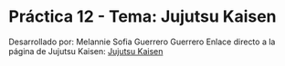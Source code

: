 # Práctica 12 - Tema: Jujutsu Kaisen

Desarrollado por: Melannie Sofia Guerrero Guerrero
Enlace directo a la página de Jujutsu Kaisen: [Jujutsu Kaisen](https://s1ipm.github.io/Practica-12/JujutsuKaisen.html)
